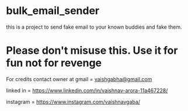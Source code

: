 # bulk_email_sender
this is a project to send fake email to your known buddies and fake them.
# Please don't misuse this. Use it for fun not for revenge

For credits contact owner at
gmail = vaishgabha@gmail.com 

linked in = https://www.linkedin.com/in/vaishnav-arora-11a467228/ 

instagram = https://www.instagram.com/vaishnavgaba/ 

